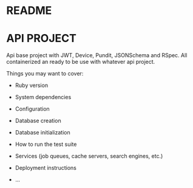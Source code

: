 # README

# API PROJECT

Api base project with JWT, Device, Pundit, JSONSchema and RSpec. All containerized an ready to be use with whatever api project.

Things you may want to cover:

* Ruby version

* System dependencies

* Configuration

* Database creation

* Database initialization

* How to run the test suite

* Services (job queues, cache servers, search engines, etc.)

* Deployment instructions

* ...

